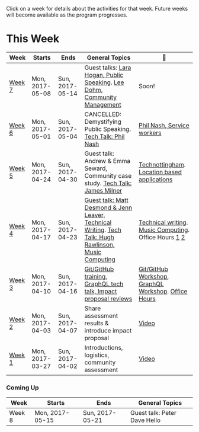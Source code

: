 Click on a week for details about the activities for that week. Future weeks will become available as the program progresses.

# This Week

Week                      | Starts            | Ends             | General Topics                                   | :movie_camera:
---                       | ---               | ---              | ---                                              | ---
[Week 7](https://github.com/campus-experts/spring-2017/blob/master/todos/week-7.md)                    | Mon, 2017-05-08   | Sun, 2017-05-14  | Guest talks: [Lara Hogan, Public Speaking](https://www.timeanddate.com/worldclock/converter.html?iso=20170510T160000&p1=136&p2=224&p3=75&p4=179&p5=2408&p6=241&p7=47&p8=37&p9=267). [Lee Dohm, Community Management](https://www.timeanddate.com/worldclock/converter.html?iso=20170511T160000&p1=136&p2=224&p3=179&p4=75&p5=tz_mut&p6=267&p7=37&p8=47&p9=2408&p10=241) | Soon!
[Week 6](https://github.com/campus-experts/spring-2017/blob/master/todos/week-6.md)                    | Mon, 2017-05-01   | Sun, 2017-05-04  | CANCELLED: Demystifying Public Speaking. [Tech Talk: Phil Nash](https://github.com/campus-experts/spring-2017/issues/48) | [Phil Nash, Service workers](https://www.dropbox.com/s/a54bjekn69n848a/philnashserviceworkers.mp4?dl=0)
[Week 5](https://github.com/campus-experts/spring-2017/blob/master/todos/week-5.md)                    | Mon, 2017-04-24   | Sun, 2017-04-30  | Guest talk: Andrew & Emma Seward, Community case study. [Tech Talk: James Milner](https://github.com/campus-experts/spring-2017/issues/39) | [Technottingham](https://www.dropbox.com/s/b1s37d9tbpmtrok/technottingham.mp4?dl=0). [Location based applications](https://www.dropbox.com/s/gkxfg9sgb8vmxjz/jamesmilnertalk.mp4?dl=0)
[Week 4](todos/week-4.md)                    | Mon, 2017-04-17   | Sun, 2017-04-23  | [Guest talk: Matt Desmond & Jenn Leaver, Technical Writing](https://github.com/campus-experts/spring-2017/issues/25). [Tech Talk: Hugh Rawlinson, Music Computing](https://github.com/campus-experts/spring-2017/issues/28) | [Technical writing](https://www.dropbox.com/s/8mk2lfcrvmj02cb/week4.mp4?dl=0). [Music Computing](https://www.dropbox.com/s/yivpltknazr185h/hughmusic.mp4?dl=0). Office Hours [1](https://www.dropbox.com/s/w13ume3iy8dgb42/week4-19th.mp4?dl=0) [2](https://www.dropbox.com/s/6qhea1t6o9e8gef/week4-19th2.mp4?dl=0)|
[Week 3](todos/week-3.md)                    | Mon, 2017-04-10   | Sun, 2017-04-16  | [Git/GitHub training](https://github.com/campus-experts/spring-2017/issues/22), [GraphQL tech talk, Impact proposal reviews](https://github.com/campus-experts/spring-2017/issues/12) | [Git/GitHub Workshop](https://www.dropbox.com/s/086yd5pq0m3e82f/gittalkcut.mp4?dl=0), [GraphQL Workshop](https://www.dropbox.com/s/nb6n9f9kr8nre1a/graphql.mp4?dl=0). [Office Hours](https://www.dropbox.com/s/luey2g2cq0ou6dg/week3-officehours.mp4?dl=0)
[Week 2](todos/week-2.md)                    | Mon, 2017-04-03   | Sun, 2017-04-07  | Share assessment results & introduce impact proposal | [Video](https://www.dropbox.com/s/onvv9hdqwgptpww/week2.mp4?dl=0)
[Week 1](todos/week-1.md) | Mon, 2017-03-27  | Sun, 2017-04-02  | Introductions, logistics, community assessment   | [Video](https://www.dropbox.com/s/3anmr8othdfa2vy/29thMarch2017Spring.mp4?dl=0)

### Coming Up

Week                      | Starts            | Ends             | General Topics
---                       | ---               | ---              | ---
Week 8                    | Mon, 2017-05-15   | Sun, 2017-05-21  | Guest talk: Peter Dave Hello
